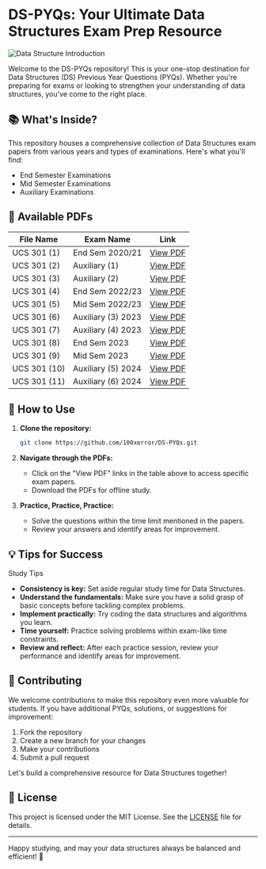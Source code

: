 # DS-PYQs: Your Ultimate Data Structures Exam Prep Resource

![Data Structure Introduction](https://media.geeksforgeeks.org/wp-content/cdn-uploads/20230706095706/intro-data-structure-%E2%80%93-1.png)

Welcome to the DS-PYQs repository! This is your one-stop destination for Data Structures (DS) Previous Year Questions (PYQs). Whether you're preparing for exams or looking to strengthen your understanding of data structures, you've come to the right place.

## 📚 What's Inside?

This repository houses a comprehensive collection of Data Structures exam papers from various years and types of examinations. Here's what you'll find:

- End Semester Examinations
- Mid Semester Examinations
- Auxiliary Examinations

## 📄 Available PDFs

| File Name | Exam Name | Link |
|-----------|-----------|------|
| UCS 301 (1) | End Sem 2020/21 | [View PDF](https://github.com/100xerror/DS-PYQs/blob/main/UCS301%20(1).pdf) |
| UCS 301 (2) | Auxiliary (1) | [View PDF](https://github.com/100xerror/DS-PYQs/blob/main/UCS301%20(2).pdf) |
| UCS 301 (3) | Auxiliary (2) | [View PDF](https://github.com/100xerror/DS-PYQs/blob/main/UCS301%20(3).pdf) |
| UCS 301 (4) | End Sem 2022/23 | [View PDF](https://github.com/100xerror/DS-PYQs/blob/main/UCS301%20(4).pdf) |
| UCS 301 (5) | Mid Sem 2022/23 | [View PDF](https://github.com/100xerror/DS-PYQs/blob/main/UCS301%20(5).pdf) |
| UCS 301 (6) | Auxiliary (3) 2023 | [View PDF](https://github.com/100xerror/DS-PYQs/blob/main/UCS301%20(6).pdf) |
| UCS 301 (7) | Auxiliary (4) 2023 | [View PDF](https://github.com/100xerror/DS-PYQs/blob/main/UCS301%20(7).pdf) |
| UCS 301 (8) | End Sem 2023 | [View PDF](https://github.com/100xerror/DS-PYQs/blob/main/UCS301%20(8).pdf) |
| UCS 301 (9) | Mid Sem 2023 | [View PDF](https://github.com/100xerror/DS-PYQs/blob/main/UCS301%20(9).pdf) |
| UCS 301 (10) | Auxiliary (5) 2024 | [View PDF](https://github.com/100xerror/DS-PYQs/blob/main/UCS301%20(10).pdf) |
| UCS 301 (11) | Auxiliary (6) 2024 | [View PDF](https://github.com/100xerror/DS-PYQs/blob/main/UCS301%20(11).pdf) |

## 🚀 How to Use

1. **Clone the repository:**
   ```bash
   git clone https://github.com/100xerror/DS-PYQs.git
   ```

2. **Navigate through the PDFs:**
   - Click on the "View PDF" links in the table above to access specific exam papers.
   - Download the PDFs for offline study.

3. **Practice, Practice, Practice:**
   - Solve the questions within the time limit mentioned in the papers.
   - Review your answers and identify areas for improvement.

## 💡 Tips for Success

Study Tips

- **Consistency is key:** Set aside regular study time for Data Structures.
- **Understand the fundamentals:** Make sure you have a solid grasp of basic concepts before tackling complex problems.
- **Implement practically:** Try coding the data structures and algorithms you learn.
- **Time yourself:** Practice solving problems within exam-like time constraints.
- **Review and reflect:** After each practice session, review your performance and identify areas for improvement.

## 🤝 Contributing

We welcome contributions to make this repository even more valuable for students. If you have additional PYQs, solutions, or suggestions for improvement:

1. Fork the repository
2. Create a new branch for your changes
3. Make your contributions
4. Submit a pull request

Let's build a comprehensive resource for Data Structures together!

## 📜 License

This project is licensed under the MIT License. See the [LICENSE](LICENSE) file for details.

---

Happy studying, and may your data structures always be balanced and efficient! 🌟
